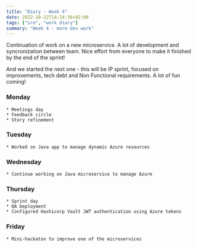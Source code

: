 ```yaml
---
title: "Diary - Week 4"
date: 2022-10-22T14:14:36+02:00
tags: ["sre", "work diary"]
summary: "Week 4 - more dev work"
---
```


Continuation of work on a new microservice. A lot of development and syncronization between team. Nice effort from everyone to make it finished by the end of the sprint!

And we started the next one - this will be IP sprint, focused on improvements, tech debt and Non Functional requirements. A lot of fun coming!

### Monday
    * Meetings day
    * Feedback circle
    * Story refinement
    
### Tuesday
	* Worked on Java app to manage dynamic Azure resources
	
### Wednesday
	* Continue working on Java microservice to manage Azure
  
### Thursday
	* Sprint day
	* QA Deployment
	* Configured Hashicorp Vault JWT authentication using Azure tokens
  
### Friday
	* Mini-hackaton to improve one of the microservices
